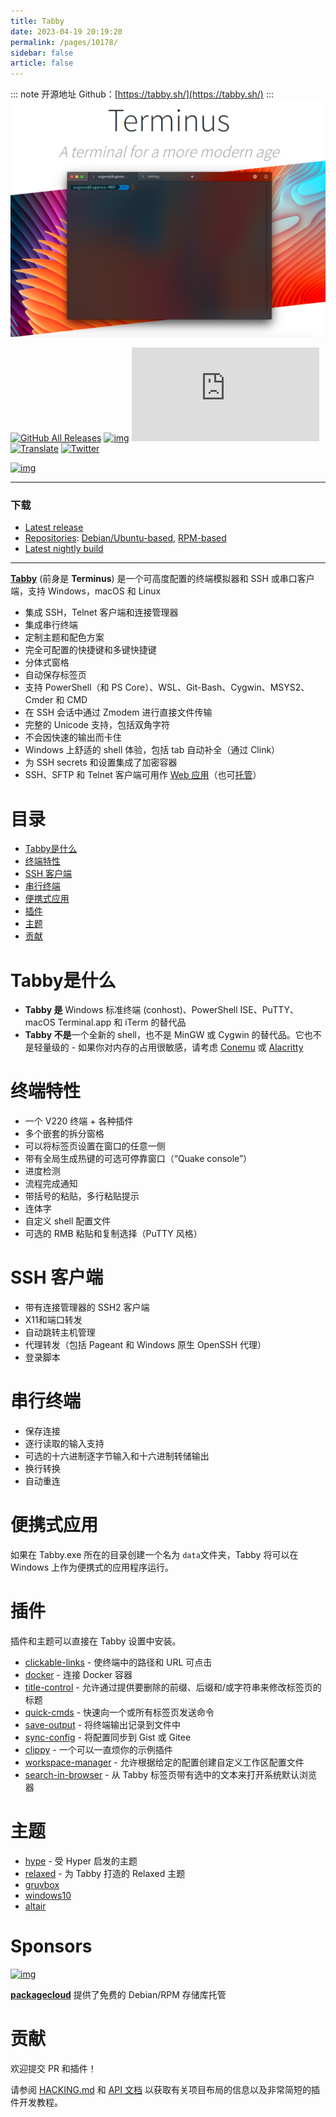 ```yaml
---
title: Tabby
date: 2023-04-19 20:19:20
permalink: /pages/10178/
sidebar: false
article: false
---
```

::: note 开源地址
Github：[https://tabby.sh/](https://tabby.sh/)
:::
[![img](https://github.com/Eugeny/tabby/raw/master/docs/readme.png)](https://tabby.sh)

[![GitHub All Releases](https://img.shields.io/github/downloads/eugeny/tabby/total.svg?label=DOWNLOADS&logo=github&style=for-the-badge)](https://github.com/Eugeny/tabby/releases/latest) [![img](https://shields.io/badge/-Nightly%20Builds-orange?logo=hackthebox&logoColor=fff&style=for-the-badge)](https://nightly.link/Eugeny/tabby/workflows/build/master) [![Matrix](https://img.shields.io/matrix/tabby-general:matrix.org?logo=matrix&style=for-the-badge&color=magenta)](https://matrix.to/#/#tabby-general:matrix.org)  [![Translate](https://shields.io/badge/Translate-UI-white?logo=googletranslate&style=for-the-badge&color=white&logoColor=fff)](https://translate.tabby.sh/) [![Twitter](https://shields.io/badge/Subscribe-News-blue?logo=twitter&style=for-the-badge&color=blue)](https://twitter.com/eugeeeeny)

[![img](https://cdn.ko-fi.com/cdn/kofi3.png?v=2)](https://ko-fi.com/J3J8KWTF)

------

### 下载

- [Latest release](https://github.com/Eugeny/tabby/releases/latest)
- [Repositories](https://packagecloud.io/eugeny/tabby): [Debian/Ubuntu-based](https://packagecloud.io/eugeny/tabby/install#bash-deb), [RPM-based](https://packagecloud.io/eugeny/tabby/install#bash-rpm)
- [Latest nightly build](https://nightly.link/Eugeny/tabby/workflows/build/master)



------

[**Tabby**](https://tabby.sh) (前身是 **Terminus**) 是一个可高度配置的终端模拟器和 SSH 或串口客户端，支持 Windows，macOS 和 Linux

- 集成 SSH，Telnet 客户端和连接管理器
- 集成串行终端
- 定制主题和配色方案
- 完全可配置的快捷键和多键快捷键
- 分体式窗格
- 自动保存标签页
- 支持 PowerShell（和 PS Core）、WSL、Git-Bash、Cygwin、MSYS2、Cmder 和 CMD
- 在 SSH 会话中通过 Zmodem 进行直接文件传输
- 完整的 Unicode 支持，包括双角字符
- 不会因快速的输出而卡住
- Windows 上舒适的 shell 体验，包括 tab 自动补全（通过 Clink）
- 为 SSH secrets 和设置集成了加密容器
- SSH、SFTP 和 Telnet 客户端可用作 [Web 应用](https://tabby.sh/app)（也可[托管](https://github.com/Eugeny/tabby-web)）

# 目录

- [Tabby是什么](#tabby是什么)
- [终端特性](#终端特性)
- [SSH 客户端](#ssh-客户端)
- [串行终端](#串行终端)
- [便携式应用](#便携式应用)
- [插件](#插件)
- [主题](#主题)
- [贡献](#贡献)



# Tabby是什么

- **Tabby 是** Windows 标准终端 (conhost)、PowerShell ISE、PuTTY、macOS Terminal.app 和 iTerm 的替代品
- **Tabby 不是**一个全新的 shell，也不是 MinGW 或 Cygwin 的替代品。它也不是轻量级的 - 如果你对内存的占用很敏感，请考虑 [Conemu](https://conemu.github.io) 或 [Alacritty](https://github.com/jwilm/alacritty)

# 终端特性



- 一个 V220 终端 + 各种插件
- 多个嵌套的拆分窗格
- 可以将标签页设置在窗口的任意一侧
- 带有全局生成热键的可选可停靠窗口（“Quake console”）
- 进度检测
- 流程完成通知
- 带括号的粘贴，多行粘贴提示
- 连体字
- 自定义 shell 配置文件
- 可选的 RMB 粘贴和复制选择（PuTTY 风格）



# SSH 客户端



- 带有连接管理器的 SSH2 客户端
- X11和端口转发
- 自动跳转主机管理
- 代理转发（包括 Pageant 和 Windows 原生 OpenSSH 代理）
- 登录脚本



# 串行终端

- 保存连接
- 逐行读取的输入支持
- 可选的十六进制逐字节输入和十六进制转储输出
- 换行转换
- 自动重连



# 便携式应用

如果在 Tabby.exe 所在的目录创建一个名为 `data`文件夹，Tabby 将可以在 Windows 上作为便携式的应用程序运行。



# 插件

插件和主题可以直接在 Tabby 设置中安装。

- [clickable-links](https://github.com/Eugeny/tabby-clickable-links) - 使终端中的路径和 URL 可点击
- [docker](https://github.com/Eugeny/tabby-docker) - 连接 Docker 容器
- [title-control](https://github.com/kbjr/terminus-title-control) - 允许通过提供要删除的前缀、后缀和/或字符串来修改标签页的标题
- [quick-cmds](https://github.com/Domain/terminus-quick-cmds) - 快速向一个或所有标签页发送命令
- [save-output](https://github.com/Eugeny/tabby-save-output) - 将终端输出记录到文件中
- [sync-config](https://github.com/starxg/terminus-sync-config) - 将配置同步到 Gist 或 Gitee
- [clippy](https://github.com/Eugeny/tabby-clippy) - 一个可以一直烦你的示例插件
- [workspace-manager](https://github.com/composer404/tabby-workspace-manager) - 允许根据给定的配置创建自定义工作区配置文件
- [search-in-browser](https://github.com/composer404/tabby-search-in-browser) - 从 Tabby 标签页带有选中的文本来打开系统默认浏览器



# 主题

- [hype](https://github.com/Eugeny/tabby-theme-hype) - 受 Hyper 启发的主题
- [relaxed](https://github.com/Relaxed-Theme/relaxed-terminal-themes#terminus) - 为 Tabby 打造的 Relaxed 主题
- [gruvbox](https://github.com/porkloin/terminus-theme-gruvbox)
- [windows10](https://www.npmjs.com/package/terminus-theme-windows10)
- [altair](https://github.com/yxuko/terminus-altair)

# Sponsors

[![img](https://assets-production.packagecloud.io/assets/packagecloud-logo-light-scaled-26ce8e96060fddf74afbd4445e63ba35590d4aaa56edc98495bb390ef3cae0ae.png)](https://packagecloud.io)

[**packagecloud**](https://packagecloud.io) 提供了免费的 Debian/RPM 存储库托管



# 贡献

欢迎提交 PR 和插件！

请参阅 [HACKING.md](https://github.com/Eugeny/tabby/blob/master/HACKING.md) 和 [API 文档](https://docs.tabby.sh/) 以获取有关项目布局的信息以及非常简短的插件开发教程。